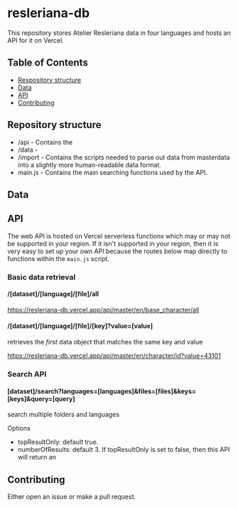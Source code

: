 # resleriana-db

This repository stores Atelier Resleriana data in four languages and hosts an API for it on Vercel.

## Table of Contents

- [Respository structure](#repository-structure)
- [Data](#data)
- [API](#api)
- [Contributing](#contributing)

## Repository structure
- /api - Contains the 
- /data - 
- /import - Contains the scripts needed to parse out data from masterdata into a slightly more human-readable data format.
- main.js - Contains the main searching functions used by the API.


## Data

## API

The web API is hosted on Vercel serverless functions which may or may not be supported in your region. If it isn't supported in your region, then it is very easy to set up your own API because the routes below map directly to functions within the `main.js` script.

### Basic data retrieval

#### /[dataset]/[language]/[file]/all

https://resleriana-db.vercel.app/api/master/en/base_character/all

#### /[dataset]/[language]/[file]/[key]?value=[value]
retrieves the *first* data object that matches the same key and value

https://resleriana-db.vercel.app/api/master/en/character/id?value=43101

### Search API

#### [dataset]/search?languages=[languages]&files=[files]&keys=[keys]&query=[query]
search multiple folders and languages

<!-- #### [dataset]/[language]/search?files=[files]&keys=[keys]&query=[query]
searchs multiple folders

#### [dataset]/[language]/[file]/search?keys=[keys]&query=[query] -->

Options
- topResultOnly: default true. 
- numberOfResults: default 3. If topResultOnly is set to false, then this API will return an 

## Contributing

Either open an issue or make a pull request.